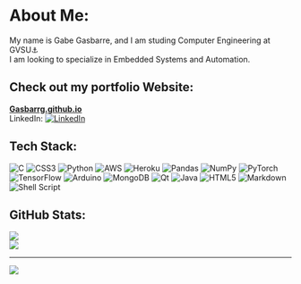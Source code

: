 # About Me:
My name is Gabe Gasbarre, and I am studing Computer Engineering at GVSU⚓<br>I am looking to specialize in Embedded Systems and Automation.<br>

## Check out my portfolio Website:
**[Gasbarrg.github.io](https://gasbarrg.github.io)**<br>
LinkedIn:
[![LinkedIn](https://img.shields.io/badge/LinkedIn-%230077B5.svg?logo=linkedin&logoColor=white)](https://linkedin.com/in/gabe.gasbarre) 

## Tech Stack:
![C](https://img.shields.io/badge/c-%2300599C.svg?style=for-the-badge&logo=c&logoColor=white) ![CSS3](https://img.shields.io/badge/css3-%231572B6.svg?style=for-the-badge&logo=css3&logoColor=white) ![Python](https://img.shields.io/badge/python-3670A0?style=for-the-badge&logo=python&logoColor=ffdd54) ![AWS](https://img.shields.io/badge/AWS-%23FF9900.svg?style=for-the-badge&logo=amazon-aws&logoColor=white) ![Heroku](https://img.shields.io/badge/heroku-%23430098.svg?style=for-the-badge&logo=heroku&logoColor=white) ![Pandas](https://img.shields.io/badge/pandas-%23150458.svg?style=for-the-badge&logo=pandas&logoColor=white) ![NumPy](https://img.shields.io/badge/numpy-%23013243.svg?style=for-the-badge&logo=numpy&logoColor=white) ![PyTorch](https://img.shields.io/badge/PyTorch-%23EE4C2C.svg?style=for-the-badge&logo=PyTorch&logoColor=white) ![TensorFlow](https://img.shields.io/badge/TensorFlow-%23FF6F00.svg?style=for-the-badge&logo=TensorFlow&logoColor=white) ![Arduino](https://img.shields.io/badge/-Arduino-00979D?style=for-the-badge&logo=Arduino&logoColor=white) ![MongoDB](https://img.shields.io/badge/MongoDB-%234ea94b.svg?style=for-the-badge&logo=mongodb&logoColor=white) ![Qt](https://img.shields.io/badge/Qt-%23217346.svg?style=for-the-badge&logo=Qt&logoColor=white) ![Java](https://img.shields.io/badge/java-%23ED8B00.svg?style=for-the-badge&logo=java&logoColor=white) ![HTML5](https://img.shields.io/badge/html5-%23E34F26.svg?style=for-the-badge&logo=html5&logoColor=white) ![Markdown](https://img.shields.io/badge/markdown-%23000000.svg?style=for-the-badge&logo=markdown&logoColor=white) ![Shell Script](https://img.shields.io/badge/shell_script-%23121011.svg?style=for-the-badge&logo=gnu-bash&logoColor=white)
## GitHub Stats:
![](https://github-readme-streak-stats.herokuapp.com/?user=gasbarrg&theme=dark&hide_border=true)<br/>
![](https://github-readme-stats.vercel.app/api/top-langs/?username=gasbarrg&theme=dark&hide_border=true&include_all_commits=false&count_private=false&layout=compact)

---

[![](https://visitcount.itsvg.in/api?id=gasbarrg&icon=0&color=0)](https://visitcount.itsvg.in)
